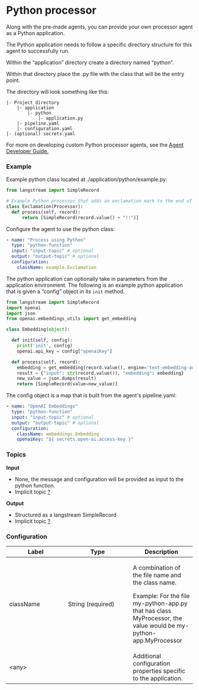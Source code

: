 # Python processor

Along with the pre-made agents, you can provide your own processor agent as a Python application.

The Python application needs to follow a specific directory structure for this agent to successfully run. 

Within the “application” directory create a directory named “python”. 

Within that directory place the .py file with the class that will be the entry point.

The directory will look something like this:

```
|- Project directory
    |- application
        |- python
            |- application.py
    |- pipeline.yaml
    |- configuration.yaml
|- (optional) secrets.yaml
```

For more on developing custom Python processor agents, see the [Agent Developer Guide.](../agent-developer-guide/)

### Example

Example python class located at ./application/python/example.py:

```python
from langstream import SimpleRecord

# Example Python processor that adds an exclamation mark to the end of the record value
class Exclamation(Processor):
  def process(self, record):
      return [SimpleRecord(record.value() + "!!")]
```

Configure the agent to use the python class:

```yaml
- name: "Process using Python"
  type: "python-function"
  input: "input-topic" # optional
  output: "output-topic" # optional
  configuration:
    className: example.Exclamation
```

The python application can optionally take in parameters from the application environment. The following is an example python application that is given a “config” object in its `init` method.

```python
from langstream import SimpleRecord
import openai
import json
from openai.embeddings_utils import get_embedding

class Embedding(object):

  def init(self, config):
    print('init', config)
    openai.api_key = config["openaiKey"]

  def process(self, record):
    embedding = get_embedding(record.value(), engine='text-embedding-ada-002')
    result = {"input": str(record.value()), "embedding": embedding}
    new_value = json.dumps(result)
    return [SimpleRecord(value=new_value)]
```

The config object is a map that is built from the agent's pipeline.yaml:

```yaml
- name: "OpenAI Embeddings"
  type: "python-function"
  input: "input-topic" # optional
  output: "output-topic" # optional
  configuration:
    className: embeddings.Embedding
    openaiKey: "${ secrets.open-ai.access-key }"
```

### Topics

**Input**

* None, the message and configuration will be provided as input to the python function.
* Implicit topic [?](../agent-messaging.md#implicit-input-and-output-topics)

**Output**

* Structured as a langstream SimpleRecord
* Implicit topic [?](../agent-messaging.md#implicit-input-and-output-topics)

### **Configuration**

<table><thead><tr><th width="143.33333333333331">Label</th><th width="159">Type</th><th>Description</th></tr></thead><tbody><tr><td>className</td><td>String (required)</td><td><p>A combination of the file name and the class name.</p><p></p><p>Example: For the file my-python-app.py that has class MyProcessor, the value would be my-python-app.MyProcessor</p></td></tr><tr><td>&#x3C;any></td><td><br></td><td>Additional configuration properties specific to the application.</td></tr></tbody></table>
